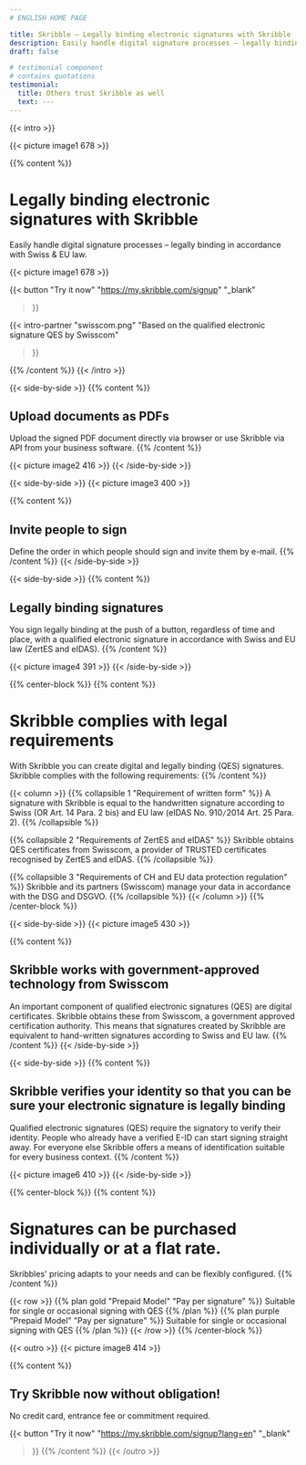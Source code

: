 ```yaml
---
# ENGLISH HOME PAGE

title: Skribble – Legally binding electronic signatures with Skribble
description: Easily handle digital signature processes – legally binding in accordance with Swiss & EU law.
draft: false

# testimonial component
# contains quotations
testimonial:
  title: Others trust Skribble as well
  text: ---
---
```


[//]: # (--------------------------------------------------------------------------------------------------------------)

{{< intro >}}
<div class="hide-for-mobile">
  {{< picture image1 678 >}}
</div>

{{% content %}}
# Legally binding electronic signatures with Skribble
Easily handle digital signature processes – legally binding in accordance with Swiss & EU law.

<div class="hide-for-desktop">
  {{< picture image1 678 >}}
</div>

{{< button
  "Try it now"
  "https://my.skribble.com/signup"
  "_blank"
>}}

{{< intro-partner
  "swisscom.png"
  "Based on the qualified electronic signature QES by Swisscom"
>}}

{{% /content %}}
{{< /intro >}}

[//]: # (--------------------------------------------------------------------------------------------------------------)

{{< side-by-side >}}
{{% content %}}
## Upload documents as PDFs
Upload the signed PDF document directly via browser or use Skribble via API from your business software.
{{% /content %}}

{{< picture image2 416 >}}
{{< /side-by-side >}}

[//]: # (--------------------------------------------------------------------------------------------------------------)

{{< side-by-side >}}
{{< picture image3 400 >}}

{{% content %}}
## Invite people to sign
Define the order in which people should sign and invite them by e-mail.
{{% /content %}}
{{< /side-by-side >}}

[//]: # (--------------------------------------------------------------------------------------------------------------)

{{< side-by-side >}}
{{% content %}}
## Legally binding signatures
You sign legally binding at the push of a button, regardless of time and place, with a qualified electronic signature in accordance with Swiss and EU law (ZertES and eIDAS).
{{% /content %}}

{{< picture image4 391 >}}
{{< /side-by-side >}}

[//]: # (--------------------------------------------------------------------------------------------------------------)

{{% center-block %}}
{{% content %}}
# Skribble complies with legal requirements
With Skribble you can create digital and legally binding (QES) signatures. Skribble complies with the following requirements:
{{% /content %}}

{{< column >}}
{{% collapsible 1 "Requirement of written form" %}}
A signature with Skribble is equal to the handwritten signature according to Swiss (OR Art. 14 Para. 2 bis) and EU law (eIDAS No. 910`/`2014 Art. 25 Para. 2).
{{% /collapsible %}}

{{% collapsible 2 "Requirements of ZertES and eIDAS" %}}
Skribble obtains QES certificates from Swisscom, a provider of TRUSTED certificates recognised by ZertES and eIDAS.
{{% /collapsible %}}

{{% collapsible 3 "Requirements of CH and EU data protection regulation" %}}
Skribble and its partners (Swisscom) manage your data in accordance with the DSG and DSGVO.
{{% /collapsible %}}
{{< /column >}}
{{% /center-block %}}

[//]: # (--------------------------------------------------------------------------------------------------------------)

{{< side-by-side >}}
{{< picture image5 430 >}}

{{% content %}}
## Skribble works with government-approved technology from Swisscom
An important component of qualified electronic signatures (QES) are digital certificates. Skribble obtains these from Swisscom, a government approved certification authority. This means that signatures created by Skribble are equivalent to hand-written signatures according to Swiss and EU law.
{{% /content %}}
{{< /side-by-side >}}

[//]: # (--------------------------------------------------------------------------------------------------------------)

{{< side-by-side >}}
{{% content %}}
## Skribble verifies your identity so that you can be sure your electronic signature is legally binding
Qualified electronic signatures (QES) require the signatory to verify their identity. People who already have a verified E-ID can start signing straight away. For everyone else Skribble offers a means of identification suitable for every business context.
{{% /content %}}

{{< picture image6 410 >}}
{{< /side-by-side >}}

[//]: # (--------------------------------------------------------------------------------------------------------------)

{{% center-block %}}
{{% content %}}
# Signatures can be purchased individually or at a flat rate.
Skribbles' pricing adapts to your needs and can be flexibly configured.
{{% /content %}}

{{< row >}}
{{% plan gold "Prepaid Model" "Pay per signature" %}}
Suitable for single or occasional signing with QES
{{% /plan %}}
{{% plan purple "Prepaid Model" "Pay per signature" %}}
Suitable for single or occasional signing with QES
{{% /plan %}}
{{< /row >}}
{{% /center-block %}}

[//]: # (--------------------------------------------------------------------------------------------------------------)

{{< outro >}}
{{< picture image8 414 >}}

{{% content %}}
## Try Skribble now without obligation!
No credit card, entrance fee or commitment required.

{{< button
  "Try it now"
  "https://my.skribble.com/signup?lang=en"
  "_blank"
>}}
{{% /content %}}
{{< /outro >}}

[//]: # (--------------------------------------------------------------------------------------------------------------)
